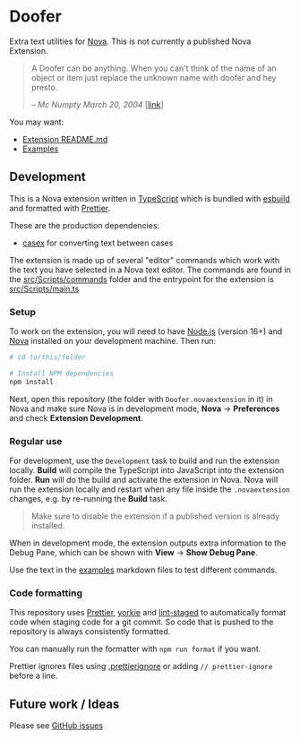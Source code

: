# Doofer

Extra text utilities for [Nova](https://nova.app). This is not currently a published Nova Extension.

> A Doofer can be anything. When you can't think of the name of an object or item just replace the unknown name with doofer and hey presto.
>
> – _Mc Numpty March 20, 2004_ [[link](https://www.urbandictionary.com/define.php?term=Doofer)]

You may want:

- [Extension README.md](/Doofer.novaextension/README.md)
- [Examples](/examples)

## Development

This is a Nova extension written in [TypeScript](https://www.typescriptlang.org)
which is bundled with [esbuild](https://esbuild.github.io)
and formatted with [Prettier](https://prettier.io).

These are the production dependencies:

- [casex](https://github.com/pedsmoreira/casex) for converting text between cases

The extension is made up of several "editor" commands which work with
the text you have selected in a Nova text editor.
The commands are found in the [src/Scripts/commands](/src/Scripts/commands) folder
and the entrypoint for the extension is [src/Scripts/main.ts](/src/Scripts/main.ts)

### Setup

To work on the extension, you will need to have [Node.js](https://nodejs.org/en/) (version 16+)
and [Nova](https://nova.app) installed on your development machine. Then run:

```sh
# cd to/this/folder

# Install NPM dependencies
npm install
```

Next, open this repository (the folder with `Doofer.novaextension` in it) in Nova
and make sure Nova is in development mode,
**Nova** → **Preferences** and check **Extension Development**.

### Regular use

For development, use the `Development` task to build and run the extension locally.
**Build** will compile the TypeScript into JavaScript into the extension folder.
**Run** will do the build and activate the extension in Nova.
Nova will run the extension locally and restart when any file inside the `.novaextension` changes,
e.g. by re-running the **Build** task.

> Make sure to disable the extension if a published version is already installed.

When in development mode, the extension outputs extra information to the Debug Pane,
which can be shown with **View** → **Show Debug Pane**.

Use the text in the [examples](/examples) markdown files to test different commands.

### Code formatting

This repository uses [Prettier](https://prettier.io/),
[yorkie](https://www.npmjs.com/package/yorkie)
and [lint-staged](https://www.npmjs.com/package/lint-staged) to
automatically format code when staging code for a git commit.
So code that is pushed to the repository is always consistently formatted.

You can manually run the formatter with `npm run format` if you want.

Prettier ignores files using [.prettierignore](/.prettierignore)
or adding `// prettier-ignore` before a line.

## Future work / Ideas

Please see [GitHub issues](https://github.com/robb-j/nova-doofer/issues)
